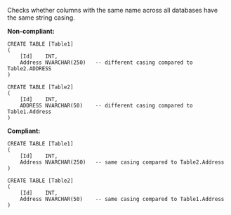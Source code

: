 Checks whether columns with the same name across all databases have the same string casing.

**Non-compliant:**

```tsql
CREATE TABLE [Table1]
(
    [Id]    INT,
    Address NVARCHAR(250)   -- different casing compared to Table2.ADDRESS
)

CREATE TABLE [Table2]
(
    [Id]    INT,
    ADDRESS NVARCHAR(50)    -- different casing compared to Table1.Address
)
```

**Compliant:**

```tsql
CREATE TABLE [Table1]
(
    [Id]    INT,
    Address NVARCHAR(250)   -- same casing compared to Table2.Address
)

CREATE TABLE [Table2]
(
    [Id]    INT,
    Address NVARCHAR(50)    -- same casing compared to Table1.Address
)
```

